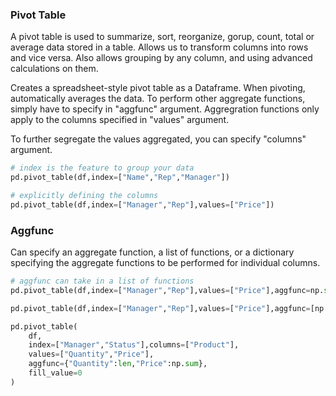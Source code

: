 ### Pivot Table

A pivot table is used to summarize, sort, reorganize, gorup, count, total or average data stored in a table. Allows us to transform columns into rows and vice versa. Also allows grouping by any column, and using advanced calculations on them.

Creates a spreadsheet-style pivot table as a Dataframe. When pivoting, automatically averages the data. To perform other aggregate functions, simply have to specify in "aggfunc" argument. Aggregration functions only apply to the columns specified in "values" argument.

To further segregate the values aggregated, you can specify "columns" argument.

```py
# index is the feature to group your data
pd.pivot_table(df,index=["Name","Rep","Manager"])

# explicitly defining the columns
pd.pivot_table(df,index=["Manager","Rep"],values=["Price"])

```

### Aggfunc

Can specify an aggregate function, a list of functions, or a dictionary specifying the aggregate functions to be performed for individual columns.

```py
# aggfunc can take in a list of functions
pd.pivot_table(df,index=["Manager","Rep"],values=["Price"],aggfunc=np.sum)

pd.pivot_table(df,index=["Manager","Rep"],values=["Price"],aggfunc=[np.mean,len])

pd.pivot_table(
    df,
    index=["Manager","Status"],columns=["Product"],
    values=["Quantity","Price"],
    aggfunc={"Quantity":len,"Price":np.sum},
    fill_value=0
)
```
